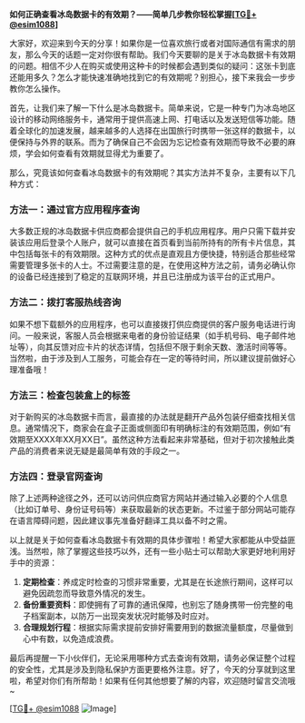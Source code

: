 **如何正确查看冰岛数据卡的有效期？——简单几步教你轻松掌握[[TG💪+ @esim1088](https://t.me/s/esim1088)]**

大家好，欢迎来到今天的分享！如果你是一位喜欢旅行或者对国际通信有需求的朋友，那么今天的话题一定对你很有帮助。我们今天要聊的是关于冰岛数据卡有效期的问题。相信不少人在购买或使用这种卡的时候都会遇到类似的疑问：这张卡到底还能用多久？怎么才能快速准确地找到它的有效期呢？别担心，接下来我会一步步教你怎么操作。

首先，让我们来了解一下什么是冰岛数据卡。简单来说，它是一种专门为冰岛地区设计的移动网络服务卡，通常用于提供高速上网、打电话以及发送短信等功能。随着全球化的加速发展，越来越多的人选择在出国旅行时携带一张这样的数据卡，以便保持与外界的联系。而为了确保自己不会因为忘记检查有效期而导致不必要的麻烦，学会如何查看有效期就显得尤为重要了。

那么，究竟该如何查看冰岛数据卡的有效期呢？其实方法并不复杂，主要有以下几种方式：

### 方法一：通过官方应用程序查询

大多数正规的冰岛数据卡供应商都会提供自己的手机应用程序。用户只需下载并安装该应用后登录个人账户，就可以直接在首页看到当前所持有的所有卡片信息，其中包括每张卡的有效期限。这种方式的优点是直观且方便快捷，特别适合那些经常需要管理多张卡的人士。不过需要注意的是，在使用这种方法之前，请务必确认你的设备已经连接到了稳定的互联网环境，并且已注册成为该平台的正式用户。

### 方法二：拨打客服热线咨询

如果不想下载额外的应用程序，也可以直接拨打供应商提供的客户服务电话进行询问。一般来说，客服人员会根据来电者的身份验证结果（如手机号码、电子邮件地址等），向其反馈对应卡片的状态详情，包括但不限于剩余天数、激活时间等等。当然啦，由于涉及到人工服务，可能会存在一定的等待时间，所以建议提前做好心理准备哦！

### 方法三：检查包装盒上的标签

对于新购买的冰岛数据卡而言，最直接的办法就是翻开产品外包装仔细查找相关信息。通常情况下，商家会在盒子正面或侧面印有明确标注的有效期范围，例如“有效期至XXXX年XX月XX日”。虽然这种方法看起来非常基础，但对于初次接触此类产品的消费者来说无疑是最简单有效的手段之一。

### 方法四：登录官网查询

除了上述两种途径之外，还可以访问供应商官方网站并通过输入必要的个人信息（比如订单号、身份证号码等）来获取最新的状态更新。不过鉴于部分网站可能存在语言障碍问题，因此建议事先准备好翻译工具以备不时之需。

以上就是关于如何查看冰岛数据卡有效期的具体步骤啦！希望大家都能从中受益匪浅。当然啦，除了掌握这些技巧以外，还有一些小贴士可以帮助大家更好地利用好手中的资源：

1. **定期检查**：养成定时检查的习惯非常重要，尤其是在长途旅行期间，这样可以避免因疏忽而导致意外情况的发生。
2. **备份重要资料**：即使拥有了可靠的通讯保障，也别忘了随身携带一份完整的电子档案副本，以防万一出现突发状况时能够及时应对。
3. **合理规划行程**：根据实际需求提前安排好需要用到的数据流量额度，尽量做到心中有数，以免造成浪费。

最后再提醒一下小伙伴们，无论采用哪种方式去查询有效期，请务必保证整个过程的安全性，尤其是涉及到隐私保护方面更要格外注意。好了，今天的分享就到这里啦，希望对你们有所帮助！如果有任何其他想要了解的内容，欢迎随时留言交流哦~

[[TG💪+ @esim1088](https://t.me/s/esim1088) ![Image](https://i.postimg.cc/4NQfJmqS/Snipaste-2025-05-13-00-14-12.png)]